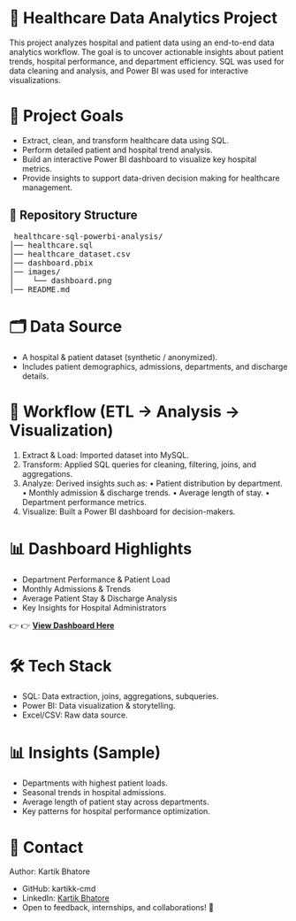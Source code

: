 # 🏥 Healthcare Data Analytics Project

This project analyzes hospital and patient data using an end-to-end data analytics workflow. The goal is to uncover actionable insights about patient trends, hospital performance, and department efficiency. SQL was used for data cleaning and analysis, and Power BI was used for interactive visualizations.

# 📌 Project Goals

- Extract, clean, and transform healthcare data using SQL.
- Perform detailed patient and hospital trend analysis.
- Build an interactive Power BI dashboard to visualize key hospital metrics.
- Provide insights to support data-driven decision making for healthcare management.

## 🧱 Repository Structure

<pre> healthcare-sql-powerbi-analysis/
│── healthcare.sql
│── healthcare_dataset.csv
│── dashboard.pbix
│── images/
│    └── dashboard.png
│── README.md  </pre>

# 🗂️ Data Source

- A hospital & patient dataset (synthetic / anonymized).
- Includes patient demographics, admissions, departments, and discharge details.

# 🔄 Workflow (ETL → Analysis → Visualization)

1. Extract & Load: Imported dataset into MySQL.
2. Transform: Applied SQL queries for cleaning, filtering, joins, and aggregations.
3. Analyze: Derived insights such as:
  • Patient distribution by department.
  • Monthly admission & discharge trends.
  • Average length of stay.
  • Department performance metrics.
4. Visualize: Built a Power BI dashboard for decision-makers.

# 📊 Dashboard Highlights

- Department Performance & Patient Load
- Monthly Admissions & Trends
- Average Patient Stay & Discharge Analysis
- Key Insights for Hospital Administrators

👉 👉 [**View Dashboard Here**](https://app.powerbi.com/view?r=eyJrIjoiNTRhNDdhZDEtMDFkYy00NzIyLThiNjctMWYyNmI0ZDhkY2NhIiwidCI6ImJmYmExOWVlLWI5MGQtNGFiMi05OWYwLWYzZTA3MGE1MDUyZSJ9)


# 🛠️ Tech Stack

- SQL: Data extraction, joins, aggregations, subqueries.
- Power BI: Data visualization & storytelling.
- Excel/CSV: Raw data source.

# 📊 Insights (Sample)

- Departments with highest patient loads.
- Seasonal trends in hospital admissions.
- Average length of patient stay across departments.
- Key patterns for hospital performance optimization.

# 🙋 Contact

Author: Kartik Bhatore
- GitHub: kartikk-cmd
- LinkedIn: [Kartik Bhatore](www.linkedin.com/in/kartikbhatore)
- Open to feedback, internships, and collaborations! 🚀



